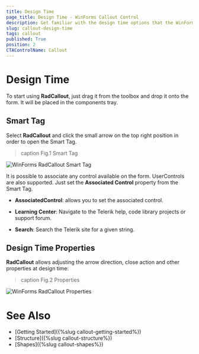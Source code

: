 ```yaml
---
title: Design Time
page_title: Design Time - WinForms Callout Control
description: Get familiar with the design time options that the WinForms Callout offers.   
slug: callout-design-time
tags: callout
published: True
position: 2 
CTAControlName: Callout
---
```


# Design Time 

To start using **RadCallout**, just drag it from the toolbox and drop it onto the form. It will be placed in the components tray.
 
## Smart Tag

Select **RadCallout** and click the small arrow on the top right position in order to open the Smart Tag.

>caption Fig.1 Smart Tag

![WinForms RadCallout Smart Tag](images/callout-design-time001.png) 

It is possible to associate any control available on the form. UserControls are also supported. Just set the **Associated Control** property from the Smart Tag.

* **AssociatedControl**: allows you to set the associated control.

* **Learning Center**: Navigate to the Telerik help, code library projects or support forum.

* **Search**: Search the Telerik site for a given string.

## Design Time Properties

**RadCallout** allows adjusting the arrow direction, close action and other properties at design time:
 
>caption Fig.2 Properties

![WinForms RadCallout Properties](images/callout-design-time002.png) 

# See Also

* [Getting Started]({%slug callout-getting-started%})
* [Structure]({%slug callout-structure%}) 
* [Shapes]({%slug callout-shapes%}) 
 
        
